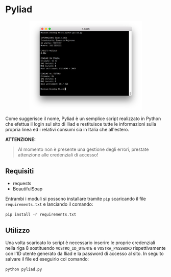# Pyliad
<p align="center">
  <img src="https://github.com/Nicuz/Pyliad/blob/master/images/pyliad.png" width="70%">
</p>

Come suggerisce il nome, Pyliad è un semplice script realizzato in Python che efettua il login sul sito di Iliad e restituisce tutte le informazioni sulla propria linea ed i relativi consumi sia in Italia che all'estero.

**ATTENZIONE:**
> Al momento non è presente una gestione degli errori, prestate attenzione alle credenziali di accesso!

## Requisiti
* requests
* BeautifulSoap

Entrambi i moduli si possono installare tramite ```pip``` scaricando il file ```requirements.txt``` e lanciando il comando:

```pip install -r requirements.txt```

## Utilizzo
Una volta scaricato lo script è necessario inserire le proprie credenziali nella riga 8 sostituendo ```VOSTRO_ID_UTENTE``` e ```VOSTRA_PASSWORD``` rispettivamente con l'ID utente generato da Iliad e la password di accesso al sito. In seguito salvare il file ed eseguirlo col comando:

```python pyliad.py```
